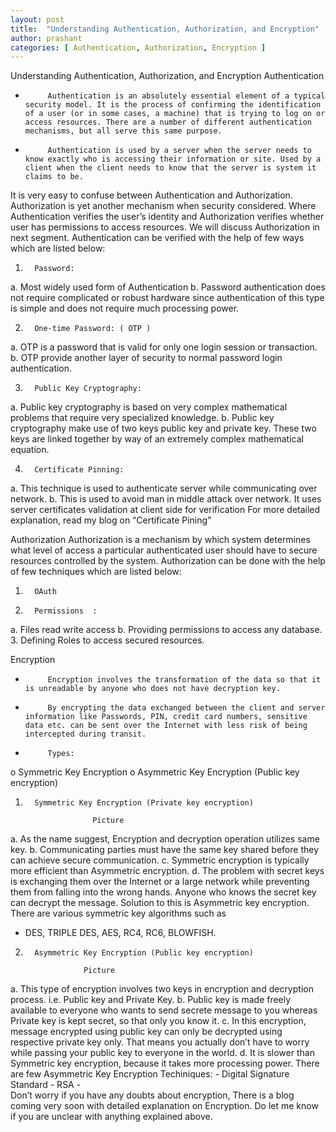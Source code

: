 ```yaml
---
layout: post
title:  "Understanding Authentication, Authorization, and Encryption"
author: prashant
categories: [ Authentication, Authorization, Encryption ]
---
```

Understanding Authentication, Authorization, and Encryption
Authentication
-          Authentication is an absolutely essential element of a typical security model. It is the process of confirming the identification of a user (or in some cases, a machine) that is trying to log on or access resources. There are a number of different authentication mechanisms, but all serve this same purpose.
-          Authentication is used by a server when the server needs to know exactly who is accessing their information or site. Used by a client when the client needs to know that the server is system it claims to be.
It is very easy to confuse between Authentication and Authorization.  Authorization is yet another mechanism when security considered. Where Authentication verifies the user’s identity and Authorization verifies whether user has permissions to access resources. We will discuss Authorization in next segment.
Authentication can be verified with the help of few ways which are listed below:
1.       Password:
a.       Most widely used form of Authentication
b.      Password authentication does not require complicated or robust hardware since authentication of this type is simple and does not require much processing power.

2.       One-time Password: ( OTP )
a.       OTP is a password that is valid for only one login session or transaction.
b.      OTP provide another layer of security to normal password login authentication.

3.       Public Key Cryptography:
a.       Public key cryptography is based on very complex mathematical problems that require very specialized knowledge.
b.      Public key cryptography make use of two keys public key and private key. These two keys are linked together by way of an extremely complex mathematical equation.


4.       Certificate Pinning:
a.       This technique is used to authenticate server while communicating over network.
b.      This is used to avoid man in middle attack over network. It uses server certificates validation at client side for verification
For more detailed explanation, read my blog on “Certificate Pining”


Authorization
Authorization is a mechanism by which system determines what level of access a particular authenticated user should have to secure resources controlled by the system.
Authorization can be done with the help of few techniques which are listed below:
1.       OAuth
2.       Permissions  :
a.       Files read write access
b.      Providing permissions to access any database.
3.       Defining Roles to  access secured resources.

Encryption

-          Encryption involves the transformation of the data so that it is unreadable by anyone who does not have decryption key.
-          By encrypting the data exchanged between the client and server information like Passwords, PIN, credit card numbers, sensitive data etc. can be sent over the Internet with less risk of being intercepted during transit.
-          Types:
o   Symmetric Key Encryption
o   Asymmetric Key Encryption (Public key encryption)


1.       Symmetric Key Encryption (Private key encryption)

                      Picture

a.       As the name suggest, Encryption and decryption operation utilizes same key.
b.      Communicating parties must have the same key shared before they can achieve secure communication.
c.       Symmetric encryption is typically more efficient than Asymmetric encryption.
d.      The problem with secret keys is exchanging them over the Internet or a large network while preventing them from falling into the wrong hands. Anyone who knows the secret key can decrypt the message. Solution to this is Asymmetric key encryption.
There are various symmetric key algorithms such as
- DES, TRIPLE DES, AES, RC4, RC6, BLOWFISH.
2.       Asymmetric Key Encryption (Public key encryption)

                    Picture
a.       This type of encryption involves two keys in encryption and decryption process. i.e. Public key and Private Key.
b.      Public key is made freely available to everyone who wants to send secrete message to you whereas Private key is kept secret, so that only you know it.
c.       In this encryption, message encrypted using public key can only be decrypted using respective private key only. That means you actually don’t have to worry while passing your public key to everyone in the world.
d.      It is slower than Symmetric key encryption, because it takes more processing power.
                       There are few Asymmetric Key Encryption Techiniques:
                            -  Digital Signature Standard
                            -  RSA
                            -            
Don’t worry if you have any doubts about encryption, There is a blog coming very soon with detailed explanation on Encryption.
Do let me know if you are unclear with anything explained above.
